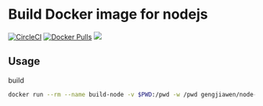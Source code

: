 # Build Docker image for nodejs
[![CircleCI](https://circleci.com/gh/gengjiawen/node-build.svg?style=svg)](https://circleci.com/gh/gengjiawen/node-build)
[![Docker Pulls](https://img.shields.io/docker/pulls/gengjiawen/node-build)](https://hub.docker.com/r/gengjiawen/node-build)
[![](https://images.microbadger.com/badges/image/gengjiawen/node-build.svg)](https://microbadger.com/images/gengjiawen/node-build "Get your own image badge on microbadger.com")

## Usage
build
```bash
docker run --rm --name build-node -v $PWD:/pwd -w /pwd gengjiawen/node-build bash -c "./configure && make -j4"
```
